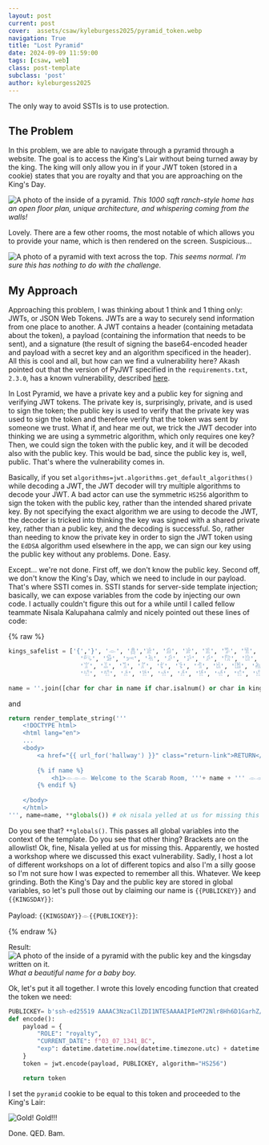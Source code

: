 ```yaml
---
layout: post
current: post
cover:  assets/csaw/kyleburgess2025/pyramid_token.webp
navigation: True
title: "Lost Pyramid"
date: 2024-09-09 11:59:00
tags: [csaw, web]
class: post-template
subclass: 'post'
author: kyleburgess2025
---
```


The only way to avoid SSTIs is to use protection.

## The Problem

In this problem, we are able to navigate through a pyramid through a website. The goal is to access the King's Lair without being turned away by the king. The king will only allow you in if your JWT token (stored in a cookie) states that you are royalty and that you are approaching on the King's Day.

![A photo of the inside of a pyramid.](/assets/csaw/kyleburgess2025/pyramid.webp)
*This 1000 sqft ranch-style home has an open floor plan, unique architecture, and whispering coming from the walls!*

Lovely. There are a few other rooms, the most notable of which allows you to provide your name, which is then rendered on the screen. Suspicious...

![A photo of a pyramid with text across the top.](/assets/csaw/kyleburgess2025/scarab.webp)
*This seems normal. I'm sure this has nothing to do with the challenge.*

## My Approach

Approaching this problem, I was thinking about 1 think and 1 thing only: JWTs, or JSON Web Tokens. JWTs are a way to securely send information from one place to another. A JWT contains a header (containing metadata about the token), a payload (containing the information that needs to be sent), and a signature (the result of signing the base64-encoded header and payload with a secret key and an algorithm specificed in the header). All this is cool and all, but how can we find a vulnerability here? Akash pointed out that the version of PyJWT specified in the `requirements.txt`, `2.3.0`, has a known vulnerability, described [here](https://github.com/jpadilla/pyjwt/security/advisories/GHSA-ffqj-6fqr-9h24). 


In Lost Pyramid, we have a private key and a public key for signing and verifying JWT tokens. The private key is, surprisingly, private, and is used to sign the token; the public key is used to verify that the private key was used to sign the token and therefore verify that the token was sent by someone we trust. What if, and hear me out, we trick the JWT decoder into thinking we are using a symmetric algorithm, which only requires one key? Then, we could sign the token with the public key, and it will be decoded also with the public key. This would be bad, since the public key is, well, public. That's where the vulnerability comes in. 

Basically, if you set `algorithms=jwt.algorithms.get_default_algorithms()` while decoding a JWT, the JWT decoder will try multiple algorithms to decode your JWT. A bad actor can use the symmetric `HS256` algorithm to sign the token with the public key, rather than the intended shared private key. By not specifying the exact algorithm we are using to decode the JWT, the decoder is tricked into thinking the key was signed with a shared private key, rather than a public key, and the decoding is successful. So, rather than needing to know the private key in order to sign the JWT token using the `EdDSA` algorithm used elsewhere in the app, we can sign our key using the public key without any problems. Done. Easy.

Except... we're not done. First off, we don't know the public key. Second off, we don't know the King's Day, which we need to include in our payload. That's where SSTI comes in. SSTI stands for server-side template injection; basically, we can expose variables from the code by injecting our own code. I actually couldn't figure this out for a while until I called fellow teammate Nisala Kalupahana calmly and nicely pointed out these lines of code:

{% raw %}

```python
kings_safelist = ['{','}', '𓁹', '𓆣','𓀀', '𓀁', '𓀂', '𓀃', '𓀄', '𓀅', '𓀆', '𓀇', '𓀈', '𓀉', '𓀊', 
                    '𓀐', '𓀑', '𓀒', '𓀓', '𓀔', '𓀕', '𓀖', '𓀗', '𓀘', '𓀙', '𓀚', '𓀛', '𓀜', '𓀝', '𓀞', '𓀟',
                    '𓀠', '𓀡', '𓀢', '𓀣', '𓀤', '𓀥', '𓀦', '𓀧', '𓀨', '𓀩', '𓀪', '𓀫', '𓀬', '𓀭', '𓀮', '𓀯',
                    '𓀰', '𓀱', '𓀲', '𓀳', '𓀴', '𓀵', '𓀶', '𓀷', '𓀸', '𓀹', '𓀺', '𓀻']  

name = ''.join([char for char in name if char.isalnum() or char in kings_safelist])
```

and 

```python
return render_template_string('''
    <!DOCTYPE html>
    <html lang="en">
    ...
    <body>
        <a href="{{ url_for('hallway') }}" class="return-link">RETURN</a>
        
        {% if name %}
            <h1>𓁹𓁹𓁹 Welcome to the Scarab Room, '''+ name + ''' 𓁹𓁹𓁹</h1>
        {% endif %}
        
    </body>
    </html>
''', name=name, **globals()) # ok nisala yelled at us for missing this
```

Do you see that? `**globals()`. This passes all global variables into the context of the template. Do you see that other thing? Brackets are on the allowlist! Ok, fine, Nisala yelled at us for missing this. Apparently, we hosted a workshop where we discussed this exact vulnerability. Sadly, I host a lot of different workshops on a lot of different topics and also I'm a silly goose so I'm not sure how I was expected to remember all this. Whatever. We keep grinding. Both the King's Day and the public key are stored in global variables, so let's pull those out by claiming our name is `{{PUBLICKEY}}` and `{{KINGSDAY}}`:

Payload: `{{KINGSDAY}}𓁹{{PUBLICKEY}}`:

{% endraw %}

Result:
![A photo of the inside of a pyramid with the public key and the kingsday written on it.](/assets/csaw/kyleburgess2025/scarab_key.webp)
*What a beautiful name for a baby boy.*

Ok, let's put it all together. I wrote this lovely encoding function that created the token we need:

```python
PUBLICKEY= b'ssh-ed25519 AAAAC3NzaC1lZDI1NTE5AAAAIPIeM72Nlr8Hh6D1GarhZ/DCPRCR1sOXLWVTrUZP9aw2'
def encode():
    payload = {
        "ROLE": "royalty",
        "CURRENT_DATE": f"03_07_1341_BC",
        "exp": datetime.datetime.now(datetime.timezone.utc) + datetime.timedelta(days=(365*3000))
    }
    token = jwt.encode(payload, PUBLICKEY, algorithm="HS256")

    return token
```

I set the `pyramid` cookie to be equal to this token and proceeded to the King's Lair:

![Gold! Gold!!!](/assets/csaw/kyleburgess2025/pyramid_flag.webp)

Done. QED. Bam.